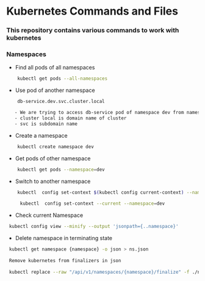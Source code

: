 # Kubernetes Commands and Files

### This repository contains various commands to work with kubernetes

### Namespaces

- Find all pods of all namespaces

```sh
    kubectl get pods --all-namespaces
```

- Use pod of another namespace
```sh
    db-service.dev.svc.cluster.local

   - We are trying to access db-service pod of namespace dev from namespace default 
   - cluster local is domain name of cluster
   - svc is subdomain name
```

- Create a namespace

```sh
    kubectl create namespace dev
```

- Get pods of other namespace

```sh
    kubectl get pods --namespace=dev
```

- Switch to another namespace

```sh
    kubectl  config set-context $(kubectl config current-context) --namespace=dev
    
     kubectl  config set-context --current --namespace=dev
```
- Check current Namespace

```sh
 kubectl config view --minify --output 'jsonpath={..namespace}'
```

- Delete namespace in terminating state

```sh
 kubectl get namespace {namespace} -o json > ns.json
 
 Remove kubernetes from finalizers in json
 
 kubectl replace --raw "/api/v1/namespaces/{namespace}/finalize" -f ./ns.json
```

